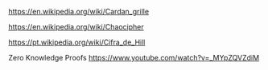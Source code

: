 https://en.wikipedia.org/wiki/Cardan_grille

https://en.wikipedia.org/wiki/Chaocipher

https://pt.wikipedia.org/wiki/Cifra_de_Hill

Zero Knowledge Proofs
https://www.youtube.com/watch?v=_MYpZQVZdiM


